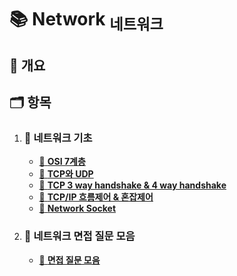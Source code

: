 # :books: Network <sub>네트워크</sub>

## :memo: 개요


## :card_index_dividers: 항목

1. ### :file_folder: 네트워크 기초

   - [:page_facing_up: **OSI 7계층**](./OSI_7Layer.md)
   - [:page_facing_up: **TCP와 UDP**](./TCP&UDP.md)
   - [:page_facing_up: **TCP 3 way handshake & 4 way handshake**](./TCP&UDP.md)
   - [:page_facing_up: **TCP/IP 흐름제어 & 혼잡제어**](./TCP&UDP.md)
   - [:page_facing_up: **Network Socket**](./Network_Socket.md)


2. ### :file_folder: 네트워크 면접 질문 모음

   - [:page_facing_up: **면접 질문 모음**](./InterviewQuestion.md)